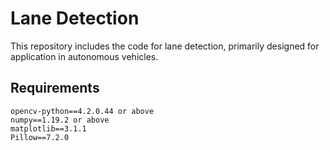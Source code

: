 # Lane Detection
This repository includes the code for lane detection, primarily designed for application in autonomous vehicles.

## Requirements
```
opencv-python==4.2.0.44 or above
numpy==1.19.2 or above
matplotlib==3.1.1
Pillow==7.2.0
```
